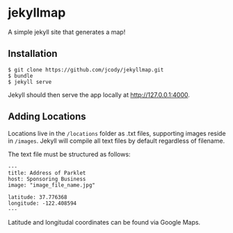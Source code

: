 jekyllmap
=========

A simple jekyll site that generates a map!

Installation
-------------
    $ git clone https://github.com/jcody/jekyllmap.git
    $ bundle
    $ jekyll serve

Jekyll should then serve the app locally at http://127.0.0.1:4000.

Adding Locations
-----------------
Locations live in the `/locations` folder as .txt files, supporting images reside in `/images`. Jekyll will compile all text files by default regardless of filename.

The text file must be structured as follows:

    ---
    title: Address of Parklet
    host: Sponsoring Business
    image: "image_file_name.jpg"

    latitude: 37.776368
    longitude: -122.408594
    ---

Latitude and longitudal coordinates can be found via Google Maps.
